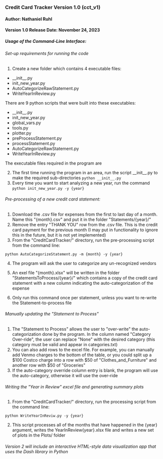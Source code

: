 ### Credit Card Tracker Version 1.0 (cct_v1)
#### Author: Nathaniel Ruhl
#### Version 1.0 Release Date: November 24, 2023


##### Usage of the Command-Line Interface:

###### Set-up requirements for running the code
1. Create a new folder which contains 4 executable files:
-  \_\_init\_\_.py
- init_new_year.py
- AutoCategorizeRawStatement.py
- WriteYearInReview.py

There are 9 python scripts that were built into these executables:

-  \_\_init\_\_.py
- init_new_year.py
- global_vars.py
- tools.py
- plotter.py
- preProcessStatement.py
- processStatement.py
- AutoCategorizeRawStatement.py
- WriteYearInReview.py

The executable files required in the program are

2. The first time running the program in an area, run the script \_\_init\_\_.py to make the required sub-directories
`python __init__.py`
3. Every time you want to start analyzing a new year, run the command
`python init_new_year.py -y {year}`

###### Pre-processing of a new credit card statement:
1. Download the .csv file for expenses from the first to last day of a month. Name this "{month}.csv" and put it in the folder "Statements/{year}/"
2. Remove the entry "THANK YOU" row from the .csv file. This is the credit card payment for the previous month (I may put in functionality to ignore this in the future, but it is not yet implemented)
3. From the "CreditCardTracker/" directory, run the pre-processing script from the command line:

`python AutoCategorizeStatement.py -m {month} -y {year}`

4. The program will ask the user to categorize any un-recognized vendors

5. An exel file "{month}.xlsx" will be written in the folder "StatementsToProcess/{year}/" which contains a copy of the credit card statement with a new column indicating the auto-categorization of the expense

6. Only run this command once per statement, unless you want to re-write the Statement-to-process file

###### Manually updating the "Statement to Process"
1. The "Statement to Process" allows the user to "over-write" the auto-categorization done by the program. In the column named "Category Over-ride", the user can replace "None" with the desired category (this category must be valid and appear in categories.txt)
2. You can also add rows to the excel file. For example, you can manually add Venmo charges to the bottom of the table, or you could split up a \$100 Costco charge into a row with \$50 of "Clothes_and_Furniture" and another row with \$50 of "Groceries"
3. If the auto-category override column entry is blank, the program will use the auto-category, otherwise it will use the over-ride

###### Writing the "Year in Review" excel file and generating summary plots
1. From the "CreditCardTracker/" directory, run the processing script from the command line:

`python WriteYearInReviw.py -y {year}`

2. This script processes all of the months that have happened in the {year} argument, writes the YearInReview{year}.xlsx file and writes a new set of plots in the Plots/ folder

###### Version 2 will include an interactive HTML-style data visualization app that uses the Dash library in Python


